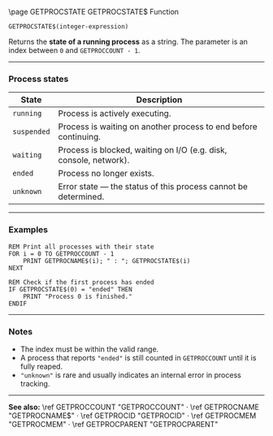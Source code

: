 \page GETPROCSTATE GETPROCSTATE$ Function

```basic
GETPROCSTATE$(integer-expression)
```

Returns the **state of a running process** as a string.
The parameter is an index between `0` and `GETPROCCOUNT - 1`.

---

### Process states

| State       | Description                                                       |
| ----------- | ----------------------------------------------------------------- |
| `running`   | Process is actively executing.                                    |
| `suspended` | Process is waiting on another process to end before continuing.   |
| `waiting`   | Process is blocked, waiting on I/O (e.g. disk, console, network). |
| `ended`     | Process no longer exists.                                         |
| `unknown`   | Error state — the status of this process cannot be determined.    |

---

### Examples

```basic
REM Print all processes with their state
FOR i = 0 TO GETPROCCOUNT - 1
    PRINT GETPROCNAME$(i); " : "; GETPROCSTATE$(i)
NEXT
```

```basic
REM Check if the first process has ended
IF GETPROCSTATE$(0) = "ended" THEN
    PRINT "Process 0 is finished."
ENDIF
```

---

### Notes

* The index must be within the valid range.
* A process that reports `"ended"` is still counted in `GETPROCCOUNT` until it is fully reaped.
* `"unknown"` is rare and usually indicates an internal error in process tracking.

---

**See also:**
\ref GETPROCCOUNT "GETPROCCOUNT" · \ref GETPROCNAME "GETPROCNAME$" · \ref GETPROCID "GETPROCID" · \ref GETPROCMEM "GETPROCMEM" · \ref GETPROCPARENT "GETPROCPARENT"
